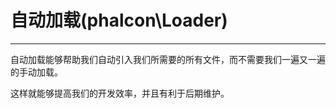 # 自动加载(phalcon\Loader)
----------

自动加载能够帮助我们自动引入我们所需要的所有文件，而不需要我们一遍又一遍的手动加载。

这样就能够提高我们的开发效率，并且有利于后期维护。